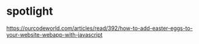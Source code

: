 # spotlight

https://ourcodeworld.com/articles/read/392/how-to-add-easter-eggs-to-your-website-webapp-with-javascript